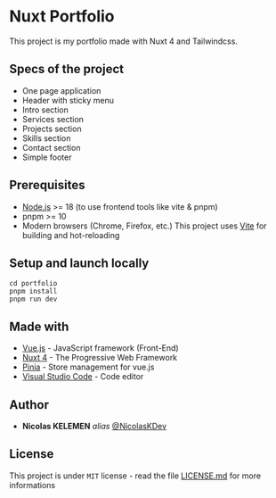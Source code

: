 # Nuxt Portfolio

This project is my portfolio made with Nuxt 4 and Tailwindcss.

## Specs of the project

- One page application
- Header with sticky menu
- Intro section
- Services section
- Projects section
- Skills section
- Contact section
- Simple footer

## Prerequisites

- [Node.js](https://nodejs.org/) >= 18 (to use frontend tools like vite & pnpm)
- pnpm >= 10
- Modern browsers (Chrome, Firefox, etc.)
  This project uses [Vite](https://vite.dev/) for building and hot-reloading

## Setup and launch locally

```
cd portfolio
pnpm install
pnpm run dev
```

## Made with

- [Vue.js](https://vuejs.org/) - JavaScript framework (Front-End)
- [Nuxt 4](https://nuxt.com/) - The Progressive Web Framework
- [Pinia](https://pinia.vuejs.org/) - Store management for vue.js
- [Visual Studio Code](https://code.visualstudio.com/) - Code editor

## Author

- **Nicolas KELEMEN** _alias_ [@NicolasKDev](https://github.com/NicolasKDev)

## License

This project is under `MIT` license - read the file [LICENSE.md](LICENSE.md) for more informations
